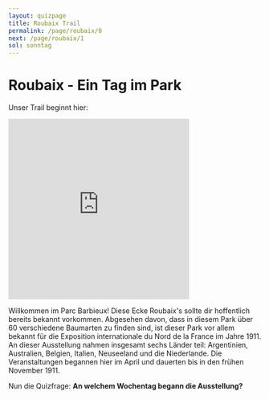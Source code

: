 ```yaml
---
layout: quizpage
title: Roubaix Trail
permalink: /page/roubaix/0
next: /page/roubaix/1
sol: sonntag
---
```


# Roubaix - Ein Tag im Park

Unser Trail beginnt hier:

<iframe src="https://www.google.com/maps/embed?pb=!1m17!1m12!1m3!1d3222.3585271307006!2d3.165915761717039!3d50.67887230498672!2m3!1f0!2f0!3f0!3m2!1i1024!2i768!4f13.1!3m2!1m1!2zNTDCsDQwJzQzLjUiTiAzwrAwOSc1OC43IkU!5e0!3m2!1sfr!2sch!4v1725185010224!5m2!1sfr!2sch" width="360" height="360" style="border:0;" allowfullscreen="" loading="lazy" referrerpolicy="no-referrer-when-downgrade"></iframe><br>

Willkommen im Parc Barbieux! Diese Ecke Roubaix's sollte dir hoffentlich bereits bekannt vorkommen. Abgesehen davon,
dass in diesem Park über 60 verschiedene Baumarten zu finden sind, ist dieser Park vor allem bekannt für die Exposition
internationale du Nord de la France im Jahre 1911. An dieser Ausstellung nahmen insgesamt sechs Länder teil:
Argentinien, Australien, Belgien, Italien, Neuseeland und die Niederlande. Die Veranstaltungen begannen hier im April
und dauerten bis in den frühen November 1911.

Nun die Quizfrage: **An welchem Wochentag begann die Ausstellung?**
